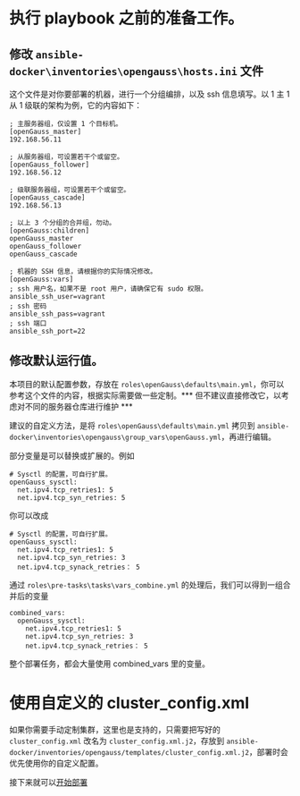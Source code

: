 # 执行 playbook 之前的准备工作。

## 修改 `ansible-docker\inventories\opengauss\hosts.ini` 文件

这个文件是对你要部署的机器，进行一个分组编排，以及 ssh 信息填写。以 1 主 1 从 1 级联的架构为例，它的内容如下：

```
; 主服务器组，仅设置 1 个目标机。
[openGauss_master]
192.168.56.11

; 从服务器组，可设置若干个或留空。
[openGauss_follower]
192.168.56.12

; 级联服务器组，可设置若干个或留空。
[openGauss_cascade]
192.168.56.13

; 以上 3 个分组的合并组，勿动。
[openGauss:children]
openGauss_master
openGauss_follower
openGauss_cascade

; 机器的 SSH 信息，请根据你的实际情况修改。
[openGauss:vars]
; ssh 用户名，如果不是 root 用户，请确保它有 sudo 权限。
ansible_ssh_user=vagrant
; ssh 密码
ansible_ssh_pass=vagrant
; ssh 端口
ansible_ssh_port=22
```

## 修改默认运行值。

本项目的默认配置参数，存放在 `roles\openGauss\defaults\main.yml`，你可以参考这个文件的内容，根据实际需要做一些定制。*** 但不建议直接修改它，以考虑对不同的服务器仓库进行维护 ***

建议的自定义方法，是将 `roles\openGauss\defaults\main.yml` 拷贝到 `ansible-docker\inventories\opengauss\group_vars\openGauss.yml`，再进行编辑。

部分变量是可以替换或扩展的。例如

```
# Sysctl 的配置，可自行扩展。
openGauss_sysctl:
  net.ipv4.tcp_retries1: 5
  net.ipv4.tcp_syn_retries: 5
```

你可以改成

```
# Sysctl 的配置，可自行扩展。
openGauss_sysctl:
  net.ipv4.tcp_retries1: 5
  net.ipv4.tcp_syn_retries: 3
  net.ipv4.tcp_synack_retries： 5
```

通过 `roles\pre-tasks\tasks\vars_combine.yml` 的处理后，我们可以得到一组合并后的变量

```
combined_vars:
  openGauss_sysctl:
    net.ipv4.tcp_retries1: 5
    net.ipv4.tcp_syn_retries: 3
    net.ipv4.tcp_synack_retries： 5
```

整个部署任务，都会大量使用 combined_vars 里的变量。

# 使用自定义的 cluster_config.xml

如果你需要手动定制集群，这里也是支持的，只需要把写好的 `cluster_config.xml` 改名为 `cluster_config.xml.j2`，存放到 `ansible-docker/inventories/opengauss/templates/cluster_config.xml.j2`，部署时会优先使用你的自定义配置。

接下来就可以[开始部署](03-deploy.md)